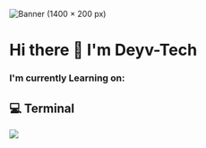 ![Banner (1400 × 200 px)](https://user-images.githubusercontent.com/92702144/197099573-e6e23d18-684d-4827-8c9b-e1aac4d32ada.jpg)

# Hi there 👋 I'm Deyv-Tech
### I'm currently Learning on:

## 💻 Terminal
<img src="https://img.shields.io/badge/GIT-E44C30?style=flat&logo=git&logoColor=white" />